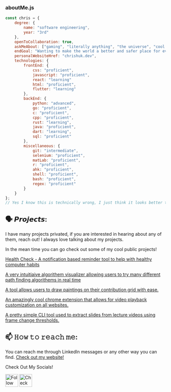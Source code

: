 
### aboutMe.js

```javascript
const chris = {
    degree: {
        name: "software engineering",
        year: "3rd"
    },
    openToCollaboration: true,
    askMeAbout: ["gaming", "literally anything", "the universe", "cool tech", "desmos", "robots"],
    endGoal: "Wanting to make the world a better and safer place for everyone",
    personalWebsiteHref: "chrishuk.dev",
    technologies: {
        frontEnd: {
            css: "proficient",
            javascript: "proficient",
            react: "learning"
            html: "proficient",
            flutter: "learning"
        },
        backEnd: {
            python: "advanced",
            go: "proficient",
            c: "proficient",
            cpp: "proficient",
            rust: "learning",
            java: "proficient",
            dart: "learning",
            sql: "proficient"
        },
        miscellaneous: {
            git: "intermediate",
            selenium: "proficient",
            matLab: "proficient",
            r: "proficient",
            ahk: "proficient",
            shell: "proficient",
            bash: "proficient",
            regex: "proficient"
        }
    }
};
// Yes I know this is technically wrong, I just think it looks better this way <3
```
## 🗣️ 𝙋𝙧𝙤𝙟𝙚𝙘𝙩𝙨:
I have many projects privated, if you are interested in hearing about any of them, reach out!
I always love talking about my projects.

In the mean time you can go check out some of my cool public projects! 

[Health Check - A notification based reminder tool to help with healthy computer habits](https://chrishuk.dev/health-check)

[A very intuitiaive algorithem visualizer allowing users to try many different path finding algorithems in real time](https://github.com/mattrltrent/algorithm_visualizer)

[A tool allows users to draw paintings on their contribution grid with ease.](https://github.com/TalentedB/GitHub-Painter)

[An amazingly cool chrome extension that allows for video playback customization on all websites.](https://github.com/TalentedB/Youtube-Plus)

[A pretty simple CLI tool used to extract slides from lecture videos using frame change thresholds.](https://github.com/TalentedB/Slideshow-Extractor)

## 📫 𝙷𝚘𝚠 𝚝𝚘 𝚛𝚎𝚊𝚌𝚑 𝚖𝚎:
You can reach me through LinkedIn messages or any other way you can find.
[Check out my website!](https://chrishuk.dev)

Check Out My Socials!

[<img src="https://cdn-icons-png.flaticon.com/512/174/174857.png" height="40em" align="center" alt="Follow Talent on LinkedIn" title="Follow Talent on LinkedIn"/>](https://www.linkedin.com/in/christopher-huk)
[<img src="https://upload.wikimedia.org/wikipedia/commons/8/8e/LeetCode_Logo_1.png" height="40em" align="center" alt="Check out Talent's LeetCode" title="Check out Talent's LeetCode"/>](https://leetcode.com/TalentedB)




